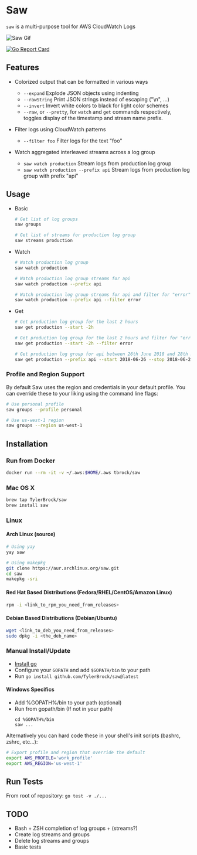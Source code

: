 # Saw

`saw` is a multi-purpose tool for AWS CloudWatch Logs

![Saw Gif](https://media.giphy.com/media/3fiohCfMJAKf7lhnPp/giphy.gif)

[![Go Report Card](https://goreportcard.com/badge/github.com/TylerBrock/saw)](https://goreportcard.com/report/github.com/TylerBrock/saw)

## Features

- Colorized output that can be formatted in various ways
    - `--expand` Explode JSON objects using indenting
    - `--rawString` Print JSON strings instead of escaping ("\n", ...)
    - `--invert` Invert white colors to black for light color schemes
    - `--raw`, or `--pretty`, for `watch` and `get` commands respectively, toggles display of the timestamp and stream name prefix.

- Filter logs using CloudWatch patterns
    - `--filter foo` Filter logs for the text "foo"

- Watch aggregated interleaved streams across a log group
    - `saw watch production` Stream logs from production log group
    - `saw watch production --prefix api` Stream logs from production log group with prefix "api"

## Usage

- Basic
    ```sh
    # Get list of log groups
    saw groups

    # Get list of streams for production log group
    saw streams production
    ```

- Watch
    ```sh
    # Watch production log group
    saw watch production

    # Watch production log group streams for api
    saw watch production --prefix api

    # Watch production log group streams for api and filter for "error"
    saw watch production --prefix api --filter error
    ```

- Get
    ```sh
    # Get production log group for the last 2 hours
    saw get production --start -2h

    # Get production log group for the last 2 hours and filter for "error"
    saw get production --start -2h --filter error

    # Get production log group for api between 26th June 2018 and 28th June 2018
    saw get production --prefix api --start 2018-06-26 --stop 2018-06-28
    ```

### Profile and Region Support

By default Saw uses the region and credentials in your default profile. You can override these to your liking using the command line flags:

```sh
# Use personal profile
saw groups --profile personal

# Use us-west-1 region
saw groups --region us-west-1
```

## Installation

### Run from Docker

```sh
docker run --rm -it -v ~/.aws:$HOME/.aws tbrock/saw
```

### Mac OS X

```sh
brew tap TylerBrock/saw
brew install saw
```

### Linux

#### Arch Linux (source)

```sh
# Using yay
yay saw

# Using makepkg
git clone https://aur.archlinux.org/saw.git
cd saw
makepkg -sri
```

#### Red Hat Based Distributions (Fedora/RHEL/CentOS/Amazon Linux)
```sh
rpm -i <link_to_rpm_you_need_from_releases>
```

#### Debian Based Distributions (Debian/Ubuntu)
```sh
wget <link_to_deb_you_need_from_releases>
sudo dpkg -i <the_deb_name>
```

### Manual Install/Update

- [Install go](https://golang.org/doc/install)
- Configure your `GOPATH` and add `$GOPATH/bin` to your path
- Run `go install github.com/TylerBrock/saw@latest`

#### Windows Specifics

- Add %GOPATH%/bin to your path (optional)
- Run from gopath/bin (If not in your path)
    ```DOS .bat
    cd %GOPATH%/bin
    saw ...
    ```

Alternatively you can hard code these in your shell's init scripts (bashrc, zshrc, etc...):

```sh
# Export profile and region that override the default
export AWS_PROFILE='work_profile'
export AWS_REGION='us-west-1'
```

## Run Tests
From root of repository: `go test -v ./...`

## TODO

- Bash + ZSH completion of log groups + (streams?)
- Create log streams and groups
- Delete log streams and groups
- Basic tests
